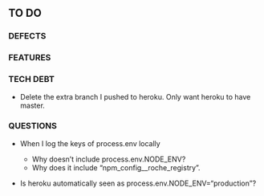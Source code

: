 ## TO DO

### DEFECTS

### FEATURES

### TECH DEBT

- Delete the extra branch I pushed to heroku. Only want heroku to have master.

### QUESTIONS

- When I log the keys of process.env locally

  - Why doesn’t include process.env.NODE_ENV?
  - Why does it include “npm_config\_\_roche_registry”.

- Is heroku automatically seen as process.env.NODE_ENV=“production”?
